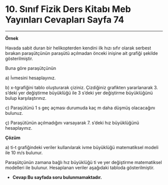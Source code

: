 # 10. Sınıf Fizik Ders Kitabı Meb Yayınları Cevapları Sayfa 74

---

**Örnek**

Havada sabit duran bir helikopterden kendini ilk hızı sıfır olarak serbest bırakan paraşütçünün paraşütü açılmadan önceki inişine ait grafiği şekilde gösterilmiştir.

Buna göre paraşütçünün

 a) İvmesini hesaplayınız.

 b) x-tgrafiğini tablo oluşturarak çiziniz. Çizdiğiniz grafikten yararlanarak 3. s’deki yer değiştirme büyüklüğü ile 3 s’deki yer değiştirme büyüklüğünü bulup karşılaştırınız.

 c) Paraşütünü 1 s geç açması durumuda kaç m daha düşmüş olacacağını bulunuz.

 ç) Paraşütünün açılmadığını varsayarak 7. s’deki hız büyüklüğünü hesaplayınız.

**Çözüm**

a) ti-t grafiğindeki veriler kullanılarak ivme büyüklüğü matematiksel modeli ile 10 m/s bulunur.

Paraşütçünün zamana bağlı hız büyüklüğü ti ve yer değiştirme matematiksel modelleri ile bulunur. Hesaplanan veriler aşağıdaki tabloda gösterilmiştir.

-   **Cevap**:**Bu sayfada soru bulunmamaktadır.**